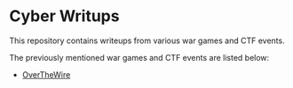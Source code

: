 # Cyber Writups
This repository contains writeups from various war games and CTF events.

The previously mentioned war games and CTF events are listed below:

- [OverTheWire](https://github.com/JFarina5/Cyber-Writeups/tree/master/overthewire)
